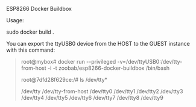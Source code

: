ESP8266 Docker Buildbox

Usage:

sudo docker build .

You can export the ttyUSB0 device from the HOST to the GUEST instance with this command:

> root@mybox# docker run --privileged -v=/dev/ttyUSB0:/dev/tty-from-host -i -t zoobab/esp8266-docker-buildbox /bin/bash
> 
> root@7dfd28f629ce:/# ls /dev/tty*
> 
> /dev/tty  /dev/tty-from-host  /dev/tty0  /dev/tty1  /dev/tty2
> /dev/tty3  /dev/tty4  /dev/tty5  /dev/tty6  /dev/tty7  /dev/tty8
> /dev/tty9
